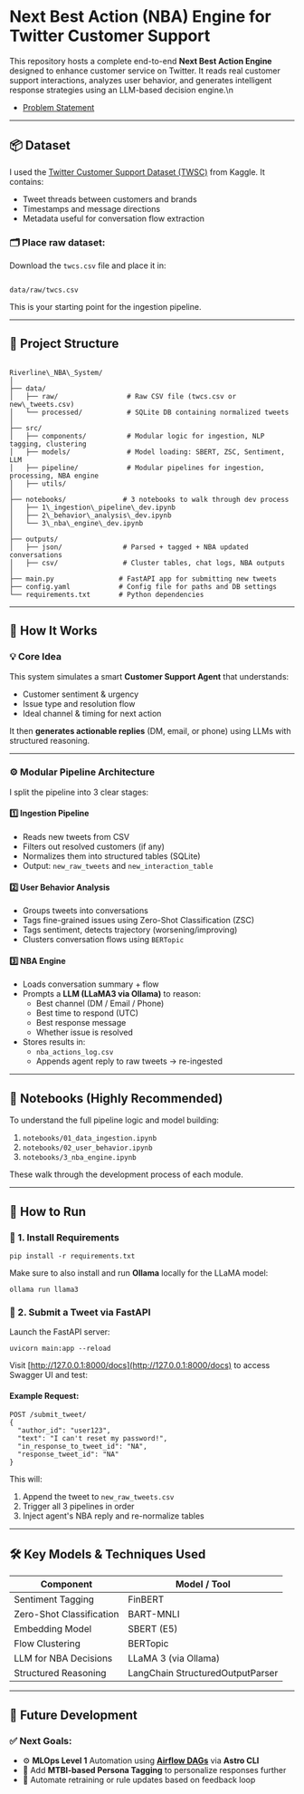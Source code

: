 # **Next Best Action (NBA) Engine for Twitter Customer Support**

This repository hosts a complete end-to-end **Next Best Action Engine** designed to enhance customer service on Twitter. It reads real customer support interactions, analyzes user behavior, and generates intelligent response strategies using an LLM-based decision engine.\n
- [Problem Statement](https://riverline.notion.site/ml-assignment)

---

## **📦 Dataset**

I used the [Twitter Customer Support Dataset (TWSC)](https://www.kaggle.com/datasets/thoughtvector/customer-support-on-twitter/data) from Kaggle. It contains:
- Tweet threads between customers and brands
- Timestamps and message directions
- Metadata useful for conversation flow extraction

### **🗂️ Place raw dataset:**
Download the `twcs.csv` file and place it in:

```

data/raw/twcs.csv

```

This is your starting point for the ingestion pipeline.

---

## **🚀 Project Structure**

```

Riverline\_NBA\_System/
│
├── data/
│   ├── raw/                 # Raw CSV file (twcs.csv or new\_tweets.csv)
│   └── processed/           # SQLite DB containing normalized tweets
│
├── src/
│   ├── components/          # Modular logic for ingestion, NLP tagging, clustering
│   ├── models/              # Model loading: SBERT, ZSC, Sentiment, LLM
│   ├── pipeline/            # Modular pipelines for ingestion, processing, NBA engine
│   ├── utils/
│
├── notebooks/              # 3 notebooks to walk through dev process
│   ├── 1\_ingestion\_pipeline\_dev.ipynb
│   ├── 2\_behavior\_analysis\_dev.ipynb
│   └── 3\_nba\_engine\_dev.ipynb
│
├── outputs/
│   ├── json/               # Parsed + tagged + NBA updated conversations
│   ├── csv/                # Cluster tables, chat logs, NBA outputs
│
├── main.py                # FastAPI app for submitting new tweets
├── config.yaml            # Config file for paths and DB settings
└── requirements.txt       # Python dependencies

```

---

## **🧩 How It Works**

### **💡 Core Idea**

This system simulates a smart **Customer Support Agent** that understands:
- Customer sentiment & urgency
- Issue type and resolution flow
- Ideal channel & timing for next action

It then **generates actionable replies** (DM, email, or phone) using LLMs with structured reasoning.

---

### **⚙️ Modular Pipeline Architecture**

I split the pipeline into 3 clear stages:

#### 1️⃣ Ingestion Pipeline
- Reads new tweets from CSV
- Filters out resolved customers (if any)
- Normalizes them into structured tables (SQLite)
- Output: `new_raw_tweets` and `new_interaction_table`

#### 2️⃣ User Behavior Analysis
- Groups tweets into conversations
- Tags fine-grained issues using Zero-Shot Classification (ZSC)
- Tags sentiment, detects trajectory (worsening/improving)
- Clusters conversation flows using `BERTopic`

#### 3️⃣ NBA Engine
- Loads conversation summary + flow
- Prompts a **LLM (LLaMA3 via Ollama)** to reason:
  - Best channel (DM / Email / Phone)
  - Best time to respond (UTC)
  - Best response message
  - Whether issue is resolved
- Stores results in:
  - `nba_actions_log.csv`
  - Appends agent reply to raw tweets → re-ingested

---

## **🧪 Notebooks (Highly Recommended)**

To understand the full pipeline logic and model building:

1. `notebooks/01_data_ingestion.ipynb`
2. `notebooks/02_user_behavior.ipynb`
3. `notebooks/3_nba_engine.ipynb`

These walk through the development process of each module.

---

## **🧪 How to Run**

### **🔧 1. Install Requirements**
```
pip install -r requirements.txt
````

Make sure to also install and run **Ollama** locally for the LLaMA model:

```
ollama run llama3
```

### **🧵 2. Submit a Tweet via FastAPI**

Launch the FastAPI server:

```
uvicorn main:app --reload
```

Visit [http://127.0.0.1:8000/docs](http://127.0.0.1:8000/docs) to access Swagger UI and test:

#### **Example Request:**

```
POST /submit_tweet/
{
  "author_id": "user123",
  "text": "I can't reset my password!",
  "in_response_to_tweet_id": "NA",
  "response_tweet_id": "NA"
}
```

This will:

1. Append the tweet to `new_raw_tweets.csv`
2. Trigger all 3 pipelines in order
3. Inject agent's NBA reply and re-normalize tables

---

## **🛠️ Key Models & Techniques Used**

| Component                | Model / Tool                     |
| ------------------------ | -------------------------------- |
| Sentiment Tagging        | FinBERT                          |
| Zero-Shot Classification | BART-MNLI                        |
| Embedding Model          | SBERT (E5)                       |
| Flow Clustering          | BERTopic                         |
| LLM for NBA Decisions    | LLaMA 3 (via Ollama)             |
| Structured Reasoning     | LangChain StructuredOutputParser |

---

## **🔮 Future Development**

### ✅ Next Goals:

* ⚙️ **MLOps Level 1** Automation using [**Airflow DAGs**](https://airflow.apache.org/) via **Astro CLI**
* 👤 Add **MTBI-based Persona Tagging** to personalize responses further
* 🔁 Automate retraining or rule updates based on feedback loop

